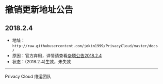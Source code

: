 # 撤销更新地址公告

## 2018.2.4
- 地址：`http://raw.githubusercontent.com/jokin1999/PrivacyCloud/master/docs/`
- 原因：官方弃用，详情请查看[杂项公告2018.2.4](./logs.md)
- 状态：(2018.2.4)生效，未失效

---

Privacy Cloud 维运团队

